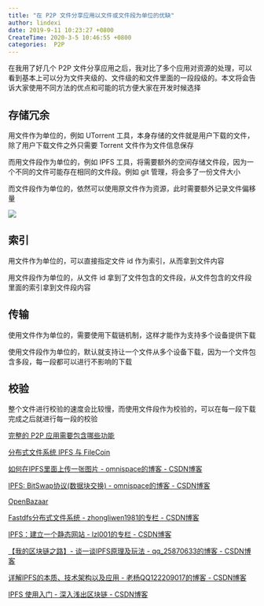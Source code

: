 ```yaml
---
title: "在 P2P 文件分享应用以文件或文件段为单位的优缺"
author: lindexi
date: 2019-9-11 10:23:27 +0800
CreateTime: 2020-3-5 10:46:55 +0800
categories:  P2P
---
```


在我用了好几个 P2P 文件分享应用之后，我对比了多个应用对资源的处理，可以看到基本上可以分为文件夹级的、文件级的和文件里面的一段段级的。本文将会告诉大家使用不同方法的优点和可能的坑方便大家在开发时候选择

<!--more-->


<!-- csdn -->

<!-- 标签: P2P -->

## 存储冗余

用文件作为单位的，例如 UTorrent 工具，本身存储的文件就是用户下载的文件，除了用户下载文件之外只需要 Torrent 文件作为文件信息保存

而用文件段作为单位的，例如 IPFS 工具，将需要额外的空间存储文件段，因为一个不同的文件可能存在相同的文件段。例如 git 管理，将会多了一份文件大小

而文件段作为单位的，依然可以使用原文件作为资源，此时需要额外记录文件偏移量

![](http://image.acmx.xyz/lindexi%2F2019911101712215)

## 索引

用文件作为单位的，可以直接指定文件 id 作为索引，从而拿到文件内容

用文件段作为单位的，从文件 id 拿到了文件包含的文件段，从文件包含的文件段里面的索引拿到文件段内容

## 传输

使用文件作为单位的，需要使用下载链机制，这样才能作为支持多个设备提供下载

使用文件段作为单位的，默认就支持让一个文件从多个设备下载，因为一个文件包含多段，每一段都可以进行不影响的下载

## 校验

整个文件进行校验的速度会比较慢，而使用文件段作为校验的，可以在每一段下载完成之后就进行每一段的校验

[完整的 P2P 应用需要包含哪些功能](https://blog.lindexi.com/post/%E5%AE%8C%E6%95%B4%E7%9A%84-P2P-%E5%BA%94%E7%94%A8%E9%9C%80%E8%A6%81%E5%8C%85%E5%90%AB%E5%93%AA%E4%BA%9B%E5%8A%9F%E8%83%BD.html)

[分布式文件系统 IPFS 与 FileCoin](https://draveness.me/ipfs-filecoin )

[如何在IPFS里面上传一张图片 - omnispace的博客 - CSDN博客](https://blog.csdn.net/omnispace/article/details/79698667 )

[IPFS: BitSwap协议(数据块交换) - omnispace的博客 - CSDN博客](https://blog.csdn.net/omnispace/article/details/79698802 )

[OpenBazaar](https://openbazaar.org/ )

[Fastdfs分布式文件系统 - zhongliwen1981的专栏 - CSDN博客](https://blog.csdn.net/zhongliwen1981/article/details/100395035 )

[IPFS：建立一个静态网站 - lzl001的专栏 - CSDN博客](https://blog.csdn.net/lzl001/article/details/81904390 )

[【我的区块链之路】- 谈一谈IPFS原理及玩法 - qq_25870633的博客 - CSDN博客](https://blog.csdn.net/qq_25870633/article/details/82027510 )

[详解IPFS的本质、技术架构以及应用 - 老杨QQ122209017的博客 - CSDN博客](https://blog.csdn.net/sinat_34070003/article/details/80396198 )

[IPFS 使用入门 - 深入浅出区块链 - CSDN博客](https://blog.csdn.net/xilibi2003/article/details/85317187 )

